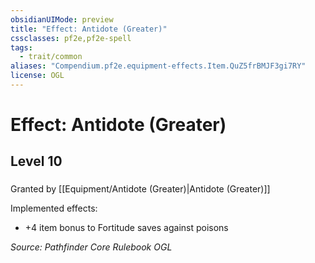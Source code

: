 ```yaml
---
obsidianUIMode: preview
title: "Effect: Antidote (Greater)"
cssclasses: pf2e,pf2e-spell
tags:
  - trait/common
aliases: "Compendium.pf2e.equipment-effects.Item.QuZ5frBMJF3gi7RY"
license: OGL
---
```

# Effect: Antidote (Greater)
## Level 10
### 






Granted by [[Equipment/Antidote (Greater)|Antidote (Greater)]]

Implemented effects:

*   +4 item bonus to Fortitude saves against poisons

*Source: Pathfinder Core Rulebook*
*OGL*